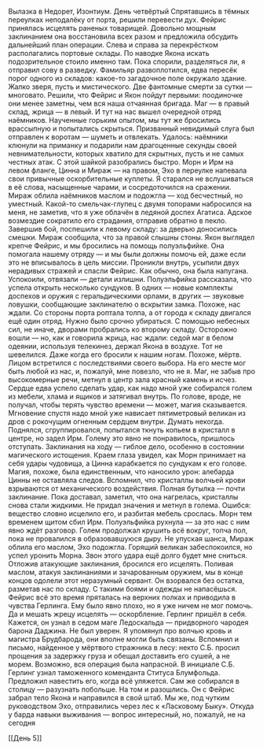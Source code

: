 Вылазка в Недорет, Изонтиум. День четвёртый
Спрятавшись в тёмных переулках неподалёку от порта, решили перевести дух. Фейрис принялась исцелять раненых товарищей. Довольно мощным заклинанием она восстановила всех разом и предложила обсудить дальнейший план операции. Слева и справа за перекрёстком располагались портовые склады. По наводке Якона искать подозрительное стоило именно там. Пока спорили, разделяться ли, я отправил сову в разведку. Фамильяр развоплотился, едва пересёк порог одного из складов: какое-то загадочное поле окружало здание. Жалко зверя, пусть и мистического. Две фантомные смерти за сутки — многовато. Решили, что Фейрис и Якон пойдут первыми: поодиночке они менее заметны, чем вся наша отчаянная бригада. Маг — в правый склад, жрица — в левый. И тут на нас вышел очередной отряд наёмников. Наученные горьким опытом, мы тут же бросились врассыпную и попытались скрыться. Призванный невидимый слуга был отправлен к воротам — шуметь и отвлекать. Удалось: наёмники клюнули на приманку и подарили нам драгоценные секунды своей невнимательности, которых хватило для скрытных, пусть и не самых честных атак. С этой шайкой разобрались быстро. Морн и Ирм на левом фланге, Цинна и Мираж — на правом, Эхо в переулке напевала свои привычные оскорбительные куплеты. Я старался не вслушиваться в её слова, насыщенные чарами, и сосредоточился на сражении. Мираж облила наёмников маслом и подожгла — ход бесчестный, но уместный. Какой-то смельчак-глупец с двумя топорами набросился на меня, не заметив, что я уже облачён в ледяной доспех Агатиса. Адское возмездие сократило его страдания, отправив обратно в пекло. Завершив бой, поспешили к левому складу: за дверью доносились смешки. Мираж сообщила, что за правой слышны стоны. Якон выглядел крепче Фейрис, и мы бросились на помощь полуэльфийке. Она помогала нашему отряду — и мы были должны помочь ей, даже если это не вписывалось в цель миссии. Проникли внутрь, усыпили двух нерадивых стражей и спасли Фейрис. Как обычно, она была напугана. Успокоили, отвязали — детали излишни.
Полуэльфийка рассказала, что успела открыть несколько сундуков. В одних — новые комплекты доспехов и оружия с геральдическими орлами, в других — звуковые ловушки, сообщающие заклинателю о вскрытии замка. Похоже, нас ждали. Со стороны порта роптала толпа, а от города к складу двигался ещё один отряд. Нужно было срочно убираться. С помощью небесных сил, не иначе, дворами пробрались ко второму складу. Осторожно вошли — но, как и говорила жрица, нас ждали: седой маг в белом одеянии, используя телекинез, держал Якона в воздухе. Тот не шевелился. Даже когда его бросили к нашим ногам. Похоже, мёртв. Лицом встретился с последствиями своего выбора. На его месте мог быть любой из нас, и, пожалуй, мне повезло, что не я. Маг, не забыв про высокомерные речи, метнул в центр зала красный камень и исчез. Сердце едва успело сделать удар, как надо мной уже собирался голем из мебели, хлама и ящиков и затягивал внутрь. По голове, вроде, не получал, чтобы терять чувство времени — может, магия сказывается. Мгновение спустя надо мной уже нависает пятиметровый великан из дров с рокочущим огненным сердцем внутри. Думать некогда. Поднялся, сгруппировался, попытался ткнуть копьем в кристалл в центре, но задел Ирм. Голему это явно не понравилось, пришлось отступать. Заклинания на ходу — гиблое дело, особенно в состоянии магического истощения. Краем глаза увидел, как Морн принимает на себя удары чудовища, а Цинна карабкается по сундукам к его голове. Магия, похоже, была единственным, что наносило урон: алебарда Цинны не оставляла следов. Вспомнил, что кристаллы волчьей крови взрываются от механического воздействия. Полная бутылка — почти заклинание. Пока доставал, заметил, что она нагрелась, кристаллы снова стали жидкими. Не придал значения и метнул в голема. Ошибся: вещество словно исцелило его, и разбитая мебель срослась. Морн тем временем щитом сбил Ирм. Полуэльфийка рухнула — за это нас с ним явно ждёт разговор. Голем продолжал крушить всё вокруг, топча пол, пока не провалился в образовавшуюся дыру. Не упуская шанса, Мираж облила его маслом, Эхо подожгла. Горящий великан забеспокоился, но успел уронить Морна. Звон этого удара ещё долго будет мне сниться. Отложив атакующие заклинания, бросился его исцелять. Поливая маслом, атакуя заклинаниями и зачарованным оружием, мы в конце концов одолели этот неразумный сервант. Он взорвался без остатка, разметав нас по складу. С такими боями и одежды не напасёшься. Фейрис всё это время пряталась на верхних полках и приводила в чувства Герлинга. Ему было явно плохо, но я уже ничем не мог помочь. Да и мешать жрецу исцелять — оскорбление.
Герлинг пришёл в себя. Кажется, он узнал в седом маге Ледоскальда — придворного чародея барона Даджина. Не был уверен. Я упомянул про волчью кровь и магистра Брудбарода, они вполне могли быть связаны. Вспомнил и письмо, найденное у мёртвого стражника в лесу: некто С.Б. просил прощения за задержку груза и обещал доставить его сушей, а не морем. Возможно, вся операция была напрасной. В инициале С.Б. Герлинг узнал таможенного коменданта Ституса Блумфольда. Предложил навестить его, когда всё уляжется. Сам же собирался в столицу — разузнать побольше. На том и разошлись. Он с Фейрис забрал тело Якона и направился в свой штаб. Мы же, под чутким руководством Эхо, отправились через лес к «Ласковому Быку». Откуда у барда навыки выживания — вопрос интересный, но, пожалуй, не на сегодня

[[День 5]]